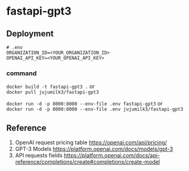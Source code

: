 # fastapi-gpt3

## Deployment
```dotenv
# .env
ORGANIZATION_ID=<YOUR_ORGANIZATION_ID>
OPENAI_API_KEY=<YOUR_OPENAI_API_KEY>
```
### command
`docker build -t fastapi-gpt3 .`  or   
`docker pull jujumilk3/fastapi-gpt3`  
  
`docker run -d -p 8000:8000 --env-file .env fastapi-gpt3` or  
`docker run -d -p 8000:8000 --env-file .env jujumilk3/fastapi-gpt3`

## Reference
1. OpenAI request pricing table https://openai.com/api/pricing/
2. GPT-3 Models https://platform.openai.com/docs/models/gpt-3
3. API requests fields https://platform.openai.com/docs/api-reference/completions/create#completions/create-model
